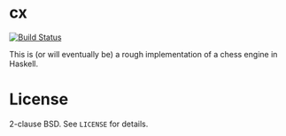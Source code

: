 # cx

[![Build Status](https://travis-ci.org/relrod/cx.svg?branch=master)](https://travis-ci.org/relrod/cx)

This is (or will eventually be) a rough implementation of a chess engine in
Haskell.

# License

2-clause BSD. See `LICENSE` for details.
